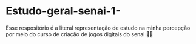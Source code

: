 # Estudo-geral-senai-1-
Esse respositório é a literal representação de estudo na minha percepção por meio do curso de criação de jogos digitais do senai 🐑🌱
